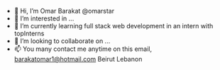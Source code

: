 - 👋 Hi, I’m Omar Barakat @omarstar
- 👀 I’m interested in ...
- 🌱 I’m currently learning full stack web development in an intern with topInterns
- 💞️ I’m looking to collaborate on ...
- 📫 You many contact me anytime on this email, barakatomar1@hotmail.com Beirut Lebanon

<!---
omarstar/omarstar is a ✨ special ✨ repository because its `README.md` (this file) appears on your GitHub profile.
You can click the Preview link to take a look at your changes.
--->
